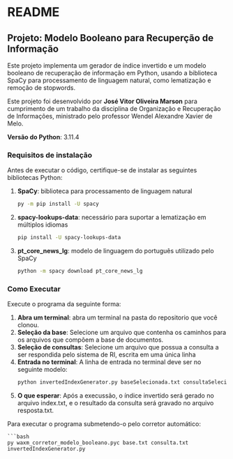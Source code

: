 # README

## Projeto: Modelo Booleano para Recuperção de Informação

Este projeto implementa um gerador de índice invertido e um modelo booleano de recuperação de informação em Python, usando a biblioteca SpaCy para processamento de linguagem natural, como lematização e remoção de stopwords.

Este projeto foi desenvolvido por **José Vitor Oliveira Marson** para cumprimento de um trabalho da disciplina de Organização e Recuperação de Informações, ministrado pelo professor Wendel Alexandre Xavier de Melo. 

**Versão do Python**: 3.11.4

### Requisitos de instalação

Antes de executar o código, certifique-se de instalar as seguintes bibliotecas Python:

1. **SpaCy**: biblioteca para processamento de linguagem natural
   ```bash
   py -m pip install -U spacy

2. **spacy-lookups-data**: necessário para suportar a lematização em múltiplos idiomas
    ```bash
    pip install -U spacy-lookups-data

3. **pt_core_news_lg**: modelo de linguagem do português utilizado pelo SpaCy

    ```bash
    python -m spacy download pt_core_news_lg

### Como Executar

Execute o programa da seguinte forma:

1. **Abra um terminal**: abra um terminal na pasta do repositorio que você clonou.
2. **Seleção da base**: Selecione um arquivo que contenha os caminhos para os arquivos que compõem a base de documentos.
3. **Seleção de consultas**: Selecione um arquivo que possua a consulta a ser respondida pelo sistema de RI, escrita em uma
única linha
4. **Entrada no terminal**: A linha de entrada no terminal deve ser no seguinte modelo: 
    ```bash
    python invertedIndexGenerator.py baseSelecionada.txt consultaSelecionada.txt
5. **O que esperar**: Após a execussão, o índice invertido será gerado no arquivo index.txt, e o resultado da consulta será gravado no arquivo resposta.txt.

Para executar o programa submetendo-o pelo corretor automático:

    ```bash
    py waxm_corretor_modelo_booleano.pyc base.txt consulta.txt invertedIndexGenerator.py